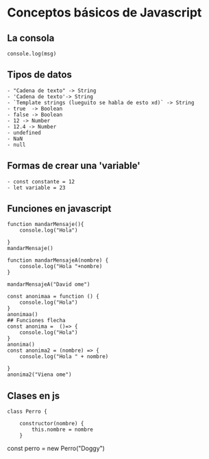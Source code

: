 # Conceptos básicos de Javascript

## La consola 
    console.log(msg)
## Tipos de datos
    - "Cadena de texto" -> String
    - 'Cadena de texto'-> String
    - `Template strings (lueguito se habla de esto xd)` -> String
    - true  -> Boolean
    - false -> Boolean
    - 12 -> Number
    - 12.4 -> Number
    - undefined
    - NaN
    - null
## Formas de crear una 'variable'
    - const constante = 12
    - let variable = 23 

## Funciones en javascript

    function mandarMensaje(){
        console.log("Hola")

    }
    mandarMensaje() 

    function mandarMensajeA(nombre) {
        console.log("Hola "+nombre)
    }

    mandarMensajeA("David ome")

    const anonimaa = function () {
        console.log("Hola")
    }
    anonimaa()
    ## Funciones flecha
    const anonima =  ()=> {
        console.log("Hola")
    }
    anonima()
    const anonima2 = (nombre) => {
        console.log("Hola " + nombre)

    }
    anonima2("Viena ome")

## Clases en js 
    class Perro {

        constructor(nombre) {
            this.nombre = nombre
        }


const perro = new Perro("Doggy")





